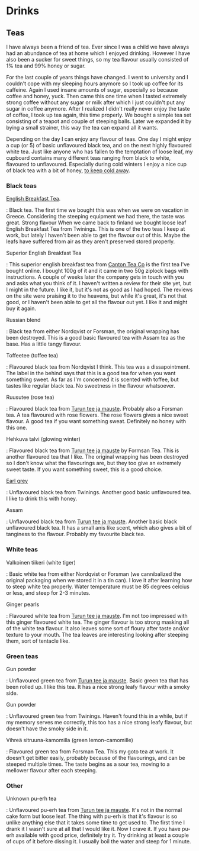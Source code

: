 # Drinks

## Teas

I have always been a friend of tea. Ever since I was a child we have always had
an abundance of tea at home which I enjoyed drinking. However I have also been
a sucker for sweet things, so my tea flavour usually consisted of 1% tea and
99% honey or sugar.

For the last couple of years things have changed. I went to university and I
couldn't cope with my sleeping hours anymore so I took up coffee for its
caffeine. Again I used insane amounts of sugar, especially so because coffee
and honey, yuck. Then came this one time when I tasted extremely strong coffee
without any sugar or milk after which I just couldn't put any sugar in coffee
anymore. After I realized I didn't really never enjoy the taste of coffee, I
took up tea again, this time properly. We bought a simple tea set consisting of
a teapot and couple of steeping balls. Later we expanded it by bying a small
strainer, this way the tea can expand all it wants.

Depending on the day I can enjoy any flavour of teas. One day I might enjoy a
cup (or 5) of basic unflavoured black tea, and on the next highly flavoured
white tea. Just like anyone who has fallen to the temptation of loose leaf, my
cupboard contains many different teas ranging from black to white, flavoured to
unflavoured. Especially during cold winters I enjoy a nice cup of black tea
with a bit of honey, [to keep cold
away](https://en.wikipedia.org/wiki/Health_effects_of_honey).

### Black teas
[English Breakfast Tea](http://steepster.com/teas/twinings/490-english-breakfast).

 :    Black tea.  The first time we bought this was when we were on vacation in
Greece.  Considering the steeping equipment we had there, the taste was great.
Strong flavour When we came back to finland we bought loose leaf English
Breakfast Tea from Twinings. This is one of the two teas I keep at work, but
lately I haven't been able to get the flavour out of this. Maybe the leafs have
suffered from air as they aren't preserved stored properly.

Superior English Breakfast Tea

 :   This superior english breakfast tea from [Canton Tea Co](http://www.cantonteaco.com/loose-leaf-tea/type/black-tea/superior-english-breakfast.html)
 is the first tea I've bought online. I bought 100g of it and it came in two
 50g ziplock bags with instructions. A couple of weeks later the company gets
 in touch with you and asks what you think of it. I haven't written a review
 for their site yet, but I might in the future. I like it, but it's not as good
 as I had hoped. The reviews on the site were praising it to the heavens, but
 while it's great, it's not that good, or I haven't been able to get all the
 flavour out yet. I like it and might buy it again.

Russian blend

 :   Black tea from either Nordqvist or Forsman, the original wrapping has been
 destroyed. This is a good basic flavoured tea with Assam tea as the base. Has
 a little tangy flavour.

Toffeetee (toffee tea)

 :    Flavoured black tea from Nordqvist I think. This tea was a
 dissapointment.  The label in the behind says that this is a good tea for when
 you want something sweet. As far as I'm concerned it is scented with toffee,
 but tastes like regular black tea. No sweetness in the flavour whatsoever.

Ruusutee (rose tea)

 :    Flavoured black tea from [Turun tee ja mauste](http://steepster.com/companies/turun-tee-ja-mauste). Probably also a
 Forsman tea. A tea flavoured with rose flowers. The rose flowers gives a nice
 sweet flavour. A good tea if you want something sweat. Definitely no honey
 with this one.

Hehkuva talvi (glowing winter)

 :    Flavoured black tea from [Turun tee ja mauste](http://steepster.com/companies/turun-tee-ja-mauste) by Formsan Tea.
 This is another flavoured tea that I like. The original wrapping has been
 destroyed so I don't know what the flavourings are, but they too give an
 extremely sweet taste. If you want something sweet, this is a good choice.

[Earl grey](http://steepster.com/teas/twinings/534-earl-grey-loose-leaf)

 :    Unflavoured black tea from Twinings. Another good basic unflavoured tea.
 I like to drink this with honey.

Assam

 :    Unflavoured black tea from [Turun tee ja mauste](http://steepster.com/teas/twinings/534-earl-grey-loose-leaf). Another
 basic black unflavoured black tea. It has a small anis like scent, which also
 gives a bit of tanginess to the flavour. Probably my favourite black tea.

### White teas
Valkoinen tiikeri (white tiger)

 :    Basic white tea from either Nordqvist or Forsman (we cannibalized the
 original packaging when we stored it in a tin can). I love it after learning
 how to steep white tea properly. Water temperature must be 85 degrees celcius
 or less, and steep for 2-3 minutes.

Ginger pearls

 :    Flavoured white tea from [Turun tee ja mauste](http://steepster.com/companies/turun-tee-ja-mauste). I'm not too
 impressed with this ginger flavoured white tea. The ginger flavour is too
 strong masking all of the white tea flavour. It also leaves some sort of
 floury after taste and/or texture to your mouth. The tea leaves are
 interesting looking after steeping them, sort of tentacle like.

### Green teas
Gun powder

 :    Unflavoured green tea from [Turun tee ja mauste](http://steepster.com/companies/turun-tee-ja-mauste). Basic green tea
 that has been rolled up. I like this tea. It has a nice strong leafy flavour
 with a smoky side.

Gun powder

 :    Unflavoured green tea from Twinings. Haven't found this in a while, but
 if my memory serves me correctly, this too has a nice strong leafy flavour,
 but doesn't have the smoky side in it.

Vihreä sitruuna-kamomilla (green lemon-camomille)

 :    Flavoured green tea from Forsman Tea. This my goto tea at work. It
 doesn't get bitter easily, probably because of the flavourings, and can be
 steeped multiple times. The taste begins as a sour tea, moving to a mellower
 flavour after each steeping.

### Other
Unknown pu-erh tea

 :    Unflavoured pu-erh tea from [Turun tee ja mauste](http://steepster.com/companies/turun-tee-ja-mauste). It's not in the
 normal cake form but loose leaf. The thing with pu-erh is that it's flavour is
 so unlike anything else that it takes some time to get used to. The first time
 I drank it I wasn't sure at all that I would like it. Now I crave it. If you
 have pu-erh available with good price, definitely try it. Try drinking at
  least a couple of cups of it before dissing it. I usually boil the water and
  steep for 1 minute.
